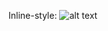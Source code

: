 Inline-style:
![alt text](https://github.com/SamyMe/om2Browning/chap1chap1.png "Logo Title Text 1")

